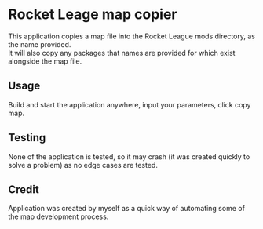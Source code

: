 # Rocket Leage map copier
This application copies a map file into the Rocket League mods directory, as the name provided.  
It will also copy any packages that names are provided for which exist alongside the map file.

## Usage
Build and start the application anywhere, input your parameters, click copy map.

## Testing
None of the application is tested, so it may crash (it was created quickly to solve a problem) as no edge cases are tested.

## Credit
Application was created by myself as a quick way of automating some of the map development process.